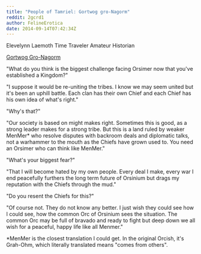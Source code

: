 ```yaml
---
title: "People of Tamriel: Gortwog gro-Nagorm"
reddit: 2gcrd1
author: FelineErotica
date: 2014-09-14T07:42:34Z
---
```


Elevelynn Laemoth
Time Traveler
Amateur Historian

[Gortwog Gro-Nagorm](http://i.imgur.com/D6rUqUK.png)

"What do you think is the biggest challenge facing Orsimer now that you've established a Kingdom?"

"I suppose it would be re-uniting the tribes.  I know we may seem united but it's been an uphill battle.  Each clan has their own Chief and each Chief has his own idea of what's right."

"Why's that?"

"Our society is based on might makes right.  Sometimes this is good, as a strong leader makes for a strong tribe.  But this is a land ruled by weaker MenMer* who resolve disputes with backroom deals and diplomatic talks, not a warhammer to the mouth as the Chiefs have grown used to.  You need an Orsimer who can think like MenMer."

"What's your biggest fear?"

"That I will become hated by my own people.  Every deal I make, every war I end peacefully furthers the long term future of Orsinium but drags my reputation with the Chiefs through the mud."

"Do you resent the Chiefs for this?"

"Of course not.  They do not know any better.  I just wish they could see how I could see, how the common Orc of Orsinium sees the situation.  The common Orc may be full of bravado and ready to fight but deep down we all wish for a peaceful, happy life like all Menmer."

*MenMer is the closest translation I could get.  In the original Orcish, it's Grah-Ohm, which literally translated means "comes from others".

